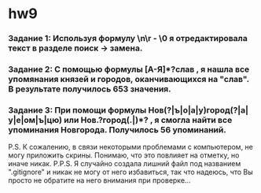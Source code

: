 # hw9
### Задание 1: Используя формулу \n\r - \0 я отредактировала текст в разделе поиск -> замена.
### Задание 2: С помощью формулы  [А-Я]*?слав , я нашла все упомянания князей и городов, оканчивающихся на "слав". В результате получилось 653 значения.
### Задание 3: При помощи формулы Нов(?|ъ|о|а|у)город(?|а|у|е|ом|ъ|цю) или Нов.?город(.|)*? , я смогла найти все упоминания Новгорода. Получилось 56 упоминаний.
P.S. К сожалению, в связи некоторыми проблемами с компьютером, не могу приложить скрины. Понимаю, что это повлияет на отметку, но иначе никак.
P.P.S. Я случайно создала лишний файл под названием ".gitignore" и никак не могу от него избавиться, так что надеюсь, что Вы просто не обратите на него внимания при проверке...
